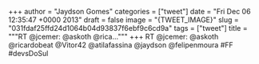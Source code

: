 
+++
author = "Jaydson Gomes"
categories = ["tweet"]
date = "Fri Dec 06 12:35:47 +0000 2013"
draft = false
image = "{TWEET_IMAGE}"
slug = "031fdaf25ffd24d1064b04d93837f6ebf9c6cd9a"
tags = ["tweet"]
title = """RT @jcemer: @askoth @rica..."""
+++
RT @jcemer: @askoth @ricardobeat @Vitor42 @atilafassina @jaydson @felipenmoura #FF #devsDoSul
